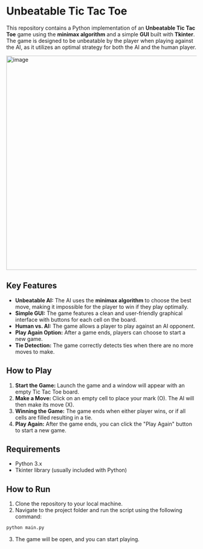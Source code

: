 # Unbeatable Tic Tac Toe

This repository contains a Python implementation of an **Unbeatable Tic Tac Toe** game using the **minimax algorithm** and a simple **GUI** built with **Tkinter**. The game is designed to be unbeatable by the player when playing against the AI, as it utilizes an optimal strategy for both the AI and the human player.

<img width="567" alt="image" src="https://github.com/user-attachments/assets/c6db5c1d-def3-4fb7-a404-bb34a339dd8b">


## Key Features

- **Unbeatable AI:** The AI uses the **minimax algorithm** to choose the best move, making it impossible for the player to win if they play optimally.
- **Simple GUI:** The game features a clean and user-friendly graphical interface with buttons for each cell on the board.
- **Human vs. AI:** The game allows a player to play against an AI opponent.
- **Play Again Option:** After a game ends, players can choose to start a new game.
- **Tie Detection:** The game correctly detects ties when there are no more moves to make.

## How to Play

1. **Start the Game:** Launch the game and a window will appear with an empty Tic Tac Toe board.
2. **Make a Move:** Click on an empty cell to place your mark (O). The AI will then make its move (X).
3. **Winning the Game:** The game ends when either player wins, or if all cells are filled resulting in a tie.
4. **Play Again:** After the game ends, you can click the "Play Again" button to start a new game.

## Requirements

- Python 3.x
- Tkinter library (usually included with Python)

## How to Run

1. Clone the repository to your local machine.
2. Navigate to the project folder and run the script using the following command:

```bash
python main.py
```
3. The game will be open, and you can start playing.
